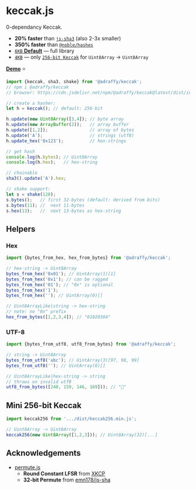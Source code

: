 # keccak.js
0-dependancy Keccak.

* **20% faster** than [`js-sha3`](https://www.npmjs.com/package/js-sha3) (also 2-3x smaller)
* **350% faster** than [`@noble/hashes`](https://github.com/paulmillr/noble-hashes/)
* [`6KB` **Default**](./dist/index.min.js) — full library
* [`4KB`](./dist/keccak256.min.js) — only [`256-bit Keccak`](./src/keccak256.js) for `Uint8Array` &rarr; `Uint8Array`

[**Demo**](https://adraffy.github.io/keccak.js/test/demo.html) ⭐

```JavaScript
import {keccak, sha3, shake} from '@adraffy/keccak';
// npm i @adraffy/keccak
// browser: https://cdn.jsdelivr.net/npm/@adraffy/keccak@latest/dist/index.min.js

// create a hasher:
let h = keccak(); // default: 256-bit

h.update(new Uint8Array([3,4]); // byte array
h.update(new ArrayBuffer(2));   // array buffer
h.update([1,2]);                // array of bytes
h.update('A');                  // strings (utf8)
h.update_hex('0x123');          // hex-strings

// get hash
console.log(h.bytes); // Uint8Array
console.log(h.hex);   // hex-string

// chainable
sha3().update('A').hex;

// shake support:
let s = shake(128); 
s.bytes();   // first 32-bytes (default: derived from bits)
s.bytes(11); //  next 11-bytes
s.hex(13);   //  next 13-bytes as hex-string
```

## Helpers

### Hex
```JavaScript
import {bytes_from_hex, hex_from_bytes} from '@adraffy/keccak';

// hex-string -> Uint8Array
bytes_from_hex('0x01'); // UintArray(1)[1]
bytes_from_hex('0x1'); // can be ragged
bytes_from_hex('01'); // "0x" is optional
bytes_from_hex('1');
bytes_from_hex(''); // UintArray(0)[]

// Uint8ArrayLike|string -> hex-string
// note: no "0x" prefix
hex_from_bytes([1,2,3,4]); // "01020304"
```

### UTF-8
```Javascript
import {bytes_from_utf8, utf8_from_bytes} from '@adraffy/keccak';

// string -> Uint8Array
bytes_from_utf8('abc'); // UintArray(3)[97, 98, 99]
bytes_from_utf8(''); // UintArray(0)[]

// Uint8ArrayLike|hex-string -> string
// throws on invalid utf8
utf8_from_bytes([240, 159, 146, 169])); // "💩"
```

## Mini 256-bit Keccak
```Javascript
import keccak256 from '.../dist/keccak256.min.js';

// Uint8Array -> Uint8Array
keccak256(new Uint8Array([1,2,3])); // Uint8Array(32)[...]
```

## Acknowledgements

* [permute.js](./src/permute.js)
	* **Round Constant LFSR** from [XKCP](https://github.com/XKCP/XKCP/blob/master/lib/low/KeccakP-1600/ref-32bits/KeccakP-1600-reference32BI.c#L103)
	* **32-bit Permute** from [emn178/js-sha](https://github.com/emn178/js-sha3)
